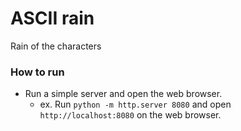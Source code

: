 # ASCII rain

Rain of the characters

### How to run
- Run a simple server and open the web browser.
  - ex. Run `python -m http.server 8080` and open `http://localhost:8080` on the web browser.
